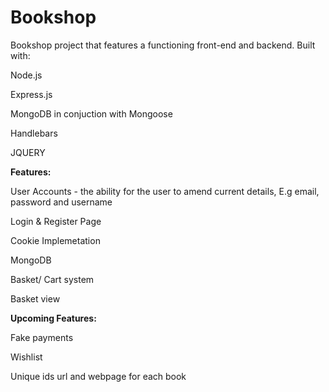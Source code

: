 # Bookshop
Bookshop project that features a functioning front-end and backend. Built with:

Node.js

Express.js

MongoDB in conjuction with Mongoose

Handlebars

JQUERY

**Features:**

User Accounts - the ability for the user to amend current details, E.g email, password and username

Login & Register Page

Cookie Implemetation

MongoDB

Basket/ Cart system

Basket view

**Upcoming Features:**


Fake payments

Wishlist

Unique ids url and webpage for each book 
